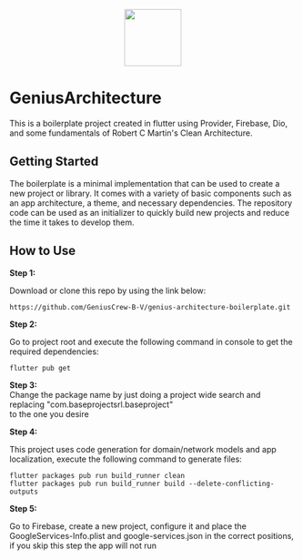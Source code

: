<p align="center"><img src="https://654448.smushcdn.com/2460692/wp-content/uploads/2021/05/Logo_Official_Tekengebied-1-kopie-14.png?lossy=1&strip=1&webp=1" width="100" height="100"></p>  

# GeniusArchitecture

This is a boilerplate project created in flutter using Provider, Firebase, Dio, and some fundamentals of Robert C Martin's Clean Architecture.

## Getting Started

The boilerplate is a minimal implementation that can be used to create a new project or library. It comes with a variety of basic components such as an app architecture, a theme, and necessary dependencies. The repository code can be used as an initializer to quickly build new projects and reduce the time it takes to develop them.

## How to Use

**Step 1:**

Download or clone this repo by using the link below:

```  
https://github.com/GeniusCrew-B-V/genius-architecture-boilerplate.git  
```  

**Step 2:**

Go to project root and execute the following command in console to get the required dependencies:

```  
flutter pub get   
```  

**Step 3:**  
Change the package name by just doing a project wide search and replacing "com.baseprojectsrl.baseproject"  
to the one you desire

**Step 4:**

This project uses code generation for domain/network models and app localization, execute the following command to generate files:

```  
flutter packages pub run build_runner clean
flutter packages pub run build_runner build --delete-conflicting-outputs  
```  

**Step 5:**

Go to Firebase, create a new project, configure it and place the GoogleServices-Info.plist and google-services.json in the correct positions, if you skip this step the app will not run

